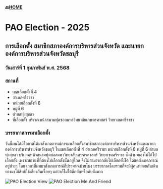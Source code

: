 **🔙[HOME](README.md)**
# PAO Election - 2025

## การเลือกตั้ง สมาชิกสภาองค์การบริหารส่วนจังหวัด และนายกองค์การบริหารส่วนจังหวัดชลบุรี
### วันเสาร์ที่ 1 กุมภาพันธ์ พ.ศ. 2568

### สถานที่
  - เขตเลือกตั้งที่ 4
  - อำเภอศรีราชา
  - หน่วยเลือกตั้งที่ 8
  - หมู่ที่ 6
  - ตำบลทุ่งสุขลา
  - ที่เลือกตั้ง บริเวณหน้าสนามฟุตซอลมหาวิทยาลัยเกษตรศาสตร์ วิทยาเขตศรีราชา

### บรรยากาศการมาเลือกตั้ง
วันนี้ผมได้มีโอกาสได้มาสังเกตการณ์การมาเลือกตั้งสมาชิกสภาองค์การบริหารส่วนจังหวัดและนายกองค์การบริหารส่วนจังหวัดชลบุรี
ในเขตเลือกตั้งที่ 4 อำเถอศรีราชา หน่วยเลือกตั้งที่ 8 หมู่ที่ 6 ตำบลทุ่งสุขลา บริเวณหน้าสนามฟุตซอลมหาวิทยาลัยเกษตรศาสตร์ วิทยาเขตศรีราชา
ซึ่งตัวผมเองไม่ได้ไปเลือกตั้ง เพราะสถานที่ที่ต้องไปเลือกตั้งนั้นอยู่ไกล จึงไม่สามารถกลับไปเลือกตั้งได้ ได้แต่สังเกตการณ์อยู่ห่างๆ โดย
เวลาที่ผมมาสังเกตการณ์ก็ประมาณบ่ายโมง บรรยากาศโดยรวมก็จะมีผู้คนทยอยกันเดินทางมาใช้สิทธิใช้เสียงกันเรื่อยๆ แต่ว่าก็ไม่ได้คึกคักหรือคับคั่งมาก 

![PAO Election View](/img/PAO-election-view.png)
![PAO Election Me And Friend](/img/PAO-election-MeAndFriend.png)
